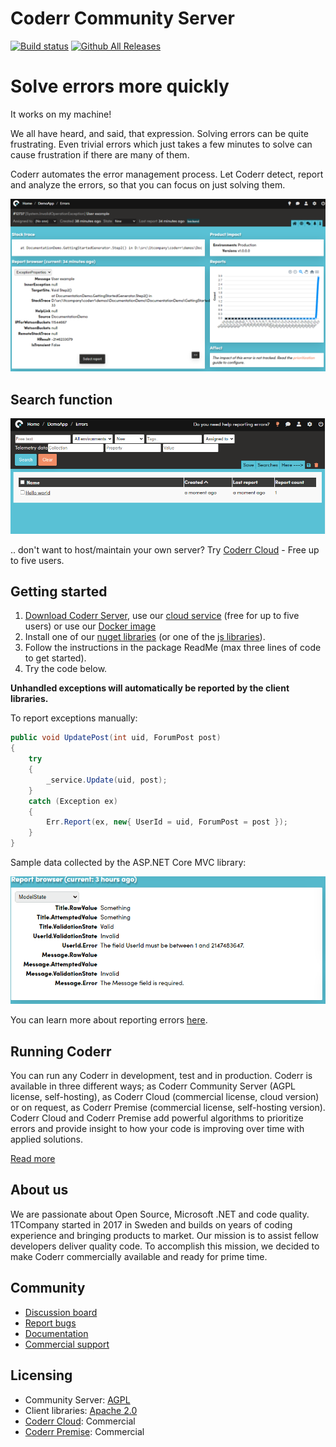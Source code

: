 Coderr Community Server
=============================

[![Build status](https://1tcompany.visualstudio.com/_apis/public/build/definitions/75570083-b1ef-4e78-88e2-5db4982f756c/6/badge)]() [![Github All Releases](https://img.shields.io/github/downloads/coderrio/coderr.server/total.svg?style=flat-square)]()

# Solve errors more quickly

It works on my machine!

We all have heard, and said, that expression. Solving errors can be quite frustrating. Even trivial errors which just takes a few minutes to solve can cause frustration if there are many of them.

Coderr automates the error management process. Let Coderr detect, report and analyze the errors, so that you can focus on just solving them.

![Welcome screen](docs/discover-incident.png)

## Search function

![Search using your own data](docs/search.png)

.. don't want to host/maintain your own server? Try [Coderr Cloud](https://lobby.coderr.io/?utm_source=github) - Free up to five users.

## Getting started

1. [Download Coderr Server](https://github.com/coderrio/Coderr.Server/releases), use our [cloud service](https://lobby.coderr.io) (free for up to five users) or use our [Docker image]()
2. Install one of our [nuget libraries](https://www.nuget.org/packages?q=coderr.client) (or one of the [js libraries](https://www.npmjs.com/package/coderr.client)).
3. Follow the instructions in the package ReadMe (max three lines of code to get started).
4. Try the code below.

**Unhandled exceptions will automatically be reported by the client libraries.**

To report exceptions manually:

```csharp
public void UpdatePost(int uid, ForumPost post)
{
	try
	{
		_service.Update(uid, post);
	}
	catch (Exception ex)
	{
		Err.Report(ex, new{ UserId = uid, ForumPost = post });
	}
}
```

Sample data collected by the ASP.NET Core MVC library:

![](docs/collections.gif)

You can learn more about reporting errors [here](https://coderr.io/documentation/getting-started).

## Running Coderr

You can run any Coderr in development, test and in production. Coderr is available in three different ways; as Coderr Community Server (AGPL license, self-hosting), as Coderr Cloud (commercial license, cloud version) or on request, as Coderr Premise (commercial license, self-hosting version). Coderr Cloud and Coderr Premise add powerful algorithms to prioritize errors and provide insight to how your code is improving over time with applied solutions.

[Read more](https://coderr.io/features/)


## About us

We are passionate about Open Source, Microsoft .NET and code quality. 1TCompany started in 2017 in Sweden and builds on years of coding experience and bringing products to market. Our mission is to assist fellow developers deliver quality code. To accomplish this mission, we decided to make Coderr commercially available and ready for prime time.


## Community

* [Discussion board](http://discuss.coderr.io)
* [Report bugs](https://github.com/coderr.io/coderr.server/issues)
* [Documentation](https://coderr.io/documentation)
* [Commercial support](mailto:support@coderr.io?subject=Commercial%20support%20inquiry)

## Licensing

* Community Server: [AGPL](License)
* Client libraries: [Apache 2.0](https://opensource.org/licenses/apache-2.0)
* [Coderr Cloud](https://lobby.coderr.io): Commercial
* [Coderr Premise](https://coderr.io/features): Commercial
